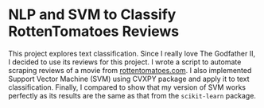 # NLP and SVM to Classify RottenTomatoes Reviews

This project explores text classification. Since I really love The Godfather II, I decided to use its reviews for this project. I wrote a script to automate scraping reviews of a movie from [rottentomatoes.com](rottentomatoes.com). I also implemented Support Vector Machine (SVM) using CVXPY package and apply it to text classification. Finally, I compared to show that my version of SVM works perfectly as its results are the same as that from the `scikit-learn` package.
